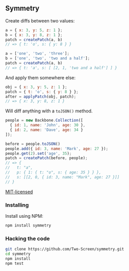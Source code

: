 ## Symmetry

Create diffs between two values:

```js
a = { x: 3, y: 5, z: 1 };
b = { x: 3, y: 8, z: 1 };
patch = createPatch(a, b)
// => { t: 'o', s: { y: 8 } }

a = ['one', 'two', 'three'];
b = ['one', 'two', 'two and a half'];
patch = createPatch(a, b)
// => { t: 'a', s: [ [2, 1, 'two and a half'] ] }
```

And apply them somewhere else:

```js
obj = { x: 3, y: 5, z: 1 };
patch = { t: 'o', s: { y: 8 } };
after = applyPatch(obj, patch);
// => { x: 3, y: 8, z: 1 }
```

Will diff anything with a `toJSON()` method.

```js
people = new Backbone.Collection([
  { id: 1, name: 'John', age: 30 },
  { id: 2, name: 'Dave', age: 34 }
]);

before = people.toJSON()
people.add({ id: 3, name: 'Mark', age: 27 });
people.get(2).set('age', 35);
patch = createPatch(before, people);
// => {
//   t: "a",
//   p: { 1: { t: "o", s: { age: 35 } } },
//   s: [[2, 0, { id: 3, name: "Mark", age: 27 }]]
// }
```

[MIT-licensed](http://en.wikipedia.org/wiki/MIT_license)

### Installing

Install using NPM:

```bash
npm install symmetry
```

### Hacking the code

```bash
git clone https://github.com/Two-Screen/symmetry.git
cd symmetry
npm install
npm test
```
